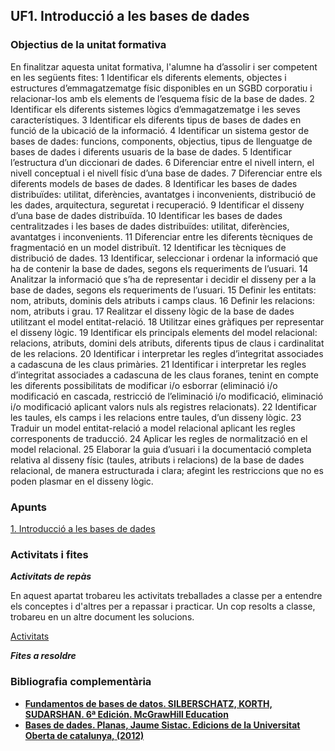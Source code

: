 ## UF1. Introducció a les bases de dades

### Objectius de la unitat formativa

En finalitzar aquesta unitat formativa, l'alumne ha d’assolir i ser competent en les següents fites:
1 Identificar els diferents elements, objectes i estructures d’emmagatzematge físic disponibles en un SGBD corporatiu i relacionar-los amb els elements de l’esquema físic de la base de dades.
2 Identificar els diferents sistemes lògics d’emmagatzematge i les seves característiques.
3 Identificar els diferents tipus de bases de dades en funció de la ubicació de la informació.
4 Identificar un sistema gestor de bases de dades: funcions, components, objectius, tipus de llenguatge de bases de dades i diferents usuaris de la base de dades.
5 Identificar l’estructura d’un diccionari de dades.
6 Diferenciar entre el nivell intern, el nivell conceptual i el nivell físic d’una base de dades.
7 Diferenciar entre els diferents models de bases de dades.
8 Identificar les bases de dades distribuïdes: utilitat, diferències, avantatges i inconvenients, distribució de les dades, arquitectura, seguretat i recuperació.
9 Identificar el disseny d’una base de dades distribuïda.
10 Identificar les bases de dades centralitzades i les bases de dades distribuïdes: utilitat, diferències, avantatges i inconvenients.
11 Diferenciar entre les diferents tècniques de fragmentació en un model distribuït.
12 Identificar les tècniques de distribució de dades.
13 Identificar, seleccionar i ordenar la informació que ha de contenir la base de dades, segons els requeriments de l’usuari.
14 Analitzar la informació que s’ha de representar i decidir el disseny per a la base de dades, segons els requeriments de l’usuari.
15 Definir les entitats: nom, atributs, dominis dels atributs i camps claus.
16 Definir les relacions: nom, atributs i grau.
17 Realitzar el disseny lògic de la base de dades utilitzant el model entitat-relació.
18 Utilitzar eines gràfiques per representar el disseny lògic.
19 Identificar els principals elements del model relacional: relacions, atributs, domini dels atributs, diferents tipus de claus i cardinalitat de les relacions.
20 Identificar i interpretar les regles d’integritat associades a cadascuna de les claus primàries.
21 Identificar i interpretar les regles d’integritat associades a cadascuna de les claus foranes, tenint en compte les diferents possibilitats de modificar i/o esborrar (eliminació i/o modificació en cascada, restricció de l’eliminació i/o modificació, eliminació i/o modificació aplicant valors nuls als registres relacionats).
22 Identificar les taules, els camps i les relacions entre taules, d’un disseny lògic.
23 Traduir un model entitat-relació a model relacional aplicant les regles corresponents de traducció.
24 Aplicar les regles de normalització en el model relacional.
25 Elaborar la guia d’usuari i la documentació completa relativa al disseny físic (taules, atributs i relacions) de la base de dades relacional, de manera estructurada i clara; afegint les restriccions que no es poden plasmar en el disseny lògic.

### Apunts

[1. Introducció a les bases de dades](https://docs.google.com/document/d/144xJZkHi7V6KAhTuBCmuZM3n-rPvU15Rg6z4A853g9o/edit?usp=sharing)

### Activitats i fites

**_Activitats de repàs_**

En aquest apartat trobareu les activitats treballades a classe per a entendre els conceptes i d'altres per a repassar i practicar. Un cop resolts a classe, trobareu en un altre document les solucions.

[Activitats]([Activitats](https://docs.google.com/document/d/1Dt3Axj2Khk7vZLJu6NXPH2ityS9nIi4oU1hZ3CgkOZI/edit?usp=sharing))

**_Fites a resoldre_**


### Bibliografia complementària

- [**Fundamentos de bases de datos. SILBERSCHATZ, KORTH, SUDARSHAN. 6ª Edición. McGrawHill Education**](https://www.casadellibro.com/libro-fundamentos-de-bases-de-datos/9788448190330/2303933)
- [**Bases de dades. Planas, Jaume Sistac. Edicions de la Universitat Oberta de catalunya, (2012)**](https://www.editorialuoc.cat/bases-de-dades)
